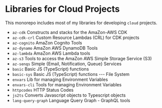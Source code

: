 # Libraries for Cloud Projects

This monorepo includes most of my libraries for developing `cloud` projects.

- `az-cdk` Constructs and stacks for the AmaZon-AWS CDK
- `az-cdk-crl` Custom Resource Lambdas (CRL) for CDK projects
- `az-cognito` AmaZon Cognito Tools
- `az-dynamo` AmaZon AWS DynamoDB Tools
- `az-lambda` AmaZon AWS Lambda tools
- `az-s3` Tools to access the AmaZon AWS Simple Storage Service (S3)
- `az-senqs` Simple {Email, Notification, Queue} Services
- `basic` Basic JS (TypeScript) functions
- `basic-sys` Basic JS (TypeScript) functions --- File System
- `envars` Lib for managing Environment Variables
- `envars-cli` Tools for managing Environment Variables
- `httpcodes` HTTP Status Codes
- `js2ts` Converts Javascript objects to Typescript objects
- `lang-query-graph` Language Query Graph - GraphQL tools
